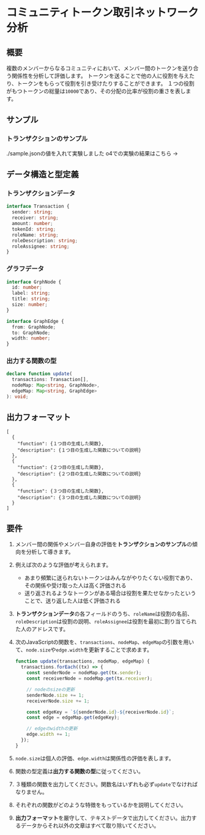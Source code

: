 # コミュニティトークン取引ネットワーク分析

## 概要

複数のメンバーからなるコミュニティにおいて、メンバー間のトークンを送り合う関係性を分析して評価します。
トークンを送ることで他の人に役割を与えたり、トークンをもらって役割を引き受けたりすることができます。
１つの役割がもつトークンの総量は`10000`であり、その分配の比率が役割の重さを表します。

## サンプル

### トランザクションのサンプル

./sample.jsonの値を入れて実験しました
o4での実験の結果はこちら ->

## データ構造と型定義

### トランザクションデータ

```typescript
interface Transaction {
  sender: string;
  receiver: string;
  amount: number;
  tokenId: string;
  roleName: string;
  roleDescription: string;
  roleAssignee: string;
}
```

### グラフデータ

```typescript
interface GrphNode {
  id: number;
  label: string;
  title: string;
  size: number;
}

interface GraphEdge {
  from: GraphNode;
  to: GraphNode;
  width: number;
}
```

### 出力する関数の型

```typescript
declare function update(
  transactions: Transaction[],
  nodeMap: Map<string, GraphNode>,
  edgeMap: Map<string, GraphEdge>
): void;
```

## 出力フォーマット

```text
[
  {
    "function": {１つ目の生成した関数},
    "description": {１つ目の生成した関数についての説明}
  },
  {
    "function": {２つ目の生成した関数},
    "description": {２つ目の生成した関数についての説明}
  },
  {
    "function": {３つ目の生成した関数},
    "description": {３つ目の生成した関数についての説明}
  }
]
```

## 要件

1. メンバー間の関係やメンバー自身の評価を**トランザクションのサンプル**の傾向を分析して導きます。

2. 例えば次のような評価が考えられます。

   - あまり頻繁に送られないトークンはみんながやりたくない役割であり、その関係や受け取った人は高く評価される
   - 送り返されるようなトークンがある場合は役割を果たせなかったということで、送り返した人は低く評価される

3. **トランザクションデータ**の各フィールドのうち、`roleName`は役割の名前、`roleDescription`は役割の説明、`roleAssignee`は役割を最初に割り当てられた人のアドレスです。

4. 次のJavaScriptの関数を、`transactions`、`nodeMap`、`edgeMap`の引数を用いて、`node.size`や`edge.width`を更新することで求めます。

   ```javascript
   function update(transactions, nodeMap, edgeMap) {
     transactions.forEach((tx) => {
       const senderNode = nodeMap.get(tx.sender);
       const receiverNode = nodeMap.get(tx.receiver);

       // nodeのsizeの更新
       senderNode.size += 1;
       receiverNode.size += 1;

       const edgeKey = `${senderNode.id}-${receiverNode.id}`;
       const edge = edgeMap.get(edgeKey);

       // edgeのwidthの更新
       edge.width += 1;
     });
   }
   ```

5. `node.size`は個人の評価、`edge.width`は関係性の評価を表します。

6. 関数の型定義は**出力する関数の型**に従ってください。

7. ３種類の関数を出力してください。関数名はいずれも必ず`update`でなければなりません。

8. それぞれの関数がどのような特徴をもっているかを説明してください。

9. **出力フォーマット**を厳守して、テキストデータで出力してください。出力するデータからそれ以外の文章はすべて取り除いてください。
